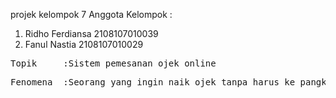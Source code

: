 projek kelompok 7
Anggota Kelompok :
1. Ridho Ferdiansa 2108107010039
2. Fanul Nastia 2108107010029

<pre>Topik     :Sistem pemesanan ojek online</pre>
<pre>Fenomena  :Seorang yang ingin naik ojek tanpa harus ke pangkalan ojek (ojek online).</pre>

